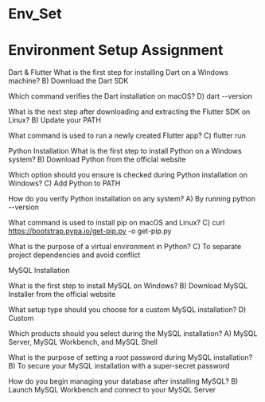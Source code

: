 # Env_Set

# Environment Setup Assignment

Dart & Flutter
What is the first step for installing Dart on a Windows machine?
  B) Download the Dart SDK

Which command verifies the Dart installation on macOS?
  D) dart --version

What is the next step after downloading and extracting the Flutter SDK on Linux?
  B) Update your PATH

What command is used to run a newly created Flutter app?
  C) flutter run

Python Installation
What is the first step to install Python on a Windows system?
  B) Download Python from the official website

Which option should you ensure is checked during Python installation on Windows?
  C) Add Python to PATH

How do you verify Python installation on any system?
  A) By running python --version

What command is used to install pip on macOS and Linux?
  C) curl https://bootstrap.pypa.io/get-pip.py -o get-pip.py

What is the purpose of a virtual environment in Python?
  C) To separate project dependencies and avoid conflict

MySQL Installation

What is the first step to install MySQL on Windows?
  B) Download MySQL Installer from the official website

What setup type should you choose for a custom MySQL installation?
  D) Custom

Which products should you select during the MySQL installation?
  A) MySQL Server, MySQL Workbench, and MySQL Shell

What is the purpose of setting a root password during MySQL installation?
  B) To secure your MySQL installation with a super-secret password

How do you begin managing your database after installing MySQL?
  B) Launch MySQL Workbench and connect to your MySQL Server
